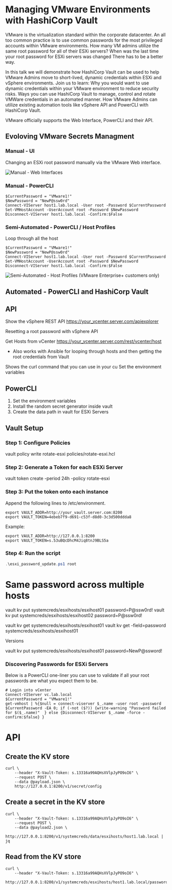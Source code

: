 # Managing VMware Environments with HashiCorp Vault

VMware is the virtualization standard within the corporate datacenter. An all too common practice is to use common passwords for the most privileged accounts within VMware environments. How many VM admins utilize the same root password for all of their ESXi servers? When was the last time your root password for ESXi servers was changed
There has to be a better way.

In this talk we will demonstrate how HashiCorp Vault can be used to help VMware Admins move to short-lived, dynamic credentials within ESXi and vSphere environments. Join us to learn: Why you would want to use dynamic credentials within your VMware environment to reduce security risks. Ways you can use HashiCorp Vault to manage, control and rotate VMWare credentials in an automated manner. How VMware Admins can utilize existing automation tools like vSphere API and PowerCLI with HashiCorp Vault.

VMware officially supports the Web Interface, PowerCLI and their API.

## Evoloving VMware Secrets Managment
### Manual - UI
Changing an ESXi root password manually via the VMware Web interface.

![Manual - Web Interfaces](images/vault_packer_build.gif)

### Manual - PowerCLI
```
$CurrentPassword = "VMware1!"
$NewPassword = "NewP@ssw0rd"
Connect-VIServer host1.lab.local -User root -Password $CurrentPassword
Set-VMHostAccount -UserAccount root -Password $NewPassword
Disconnect-VIServer host1.lab.local -Confirm:$False
```

### Semi-Automated - PowerCLI / Host Profiles

Loop through all the host
```
$CurrentPassword = "VMware1!"
$NewPassword = "NewP@ssw0rd"
Connect-VIServer host1.lab.local -User root -Password $CurrentPassword
Set-VMHostAccount -UserAccount root -Password $NewPassword
Disconnect-VIServer host1.lab.local -Confirm:$False
```

![Semi-Automated - Host Profiles (VMware Enterprise+ customers only)](images/vault_packer_build.gif)


## Automated - PowerCLI and HashiCorp Vault



## API
Show the vSphere REST API
https://your_vcenter.server.com/apiexplorer

Resetting a root password with vSphere API

Get Hosts from vCenter
https://your_vcenter.server.com/rest/vcenter/host


* Also works with Ansible for looping through hosts and then getting the root credentials from Vault

Shows the curl command that you can use in your cu
Set the environment variables


## PowerCLI

1. Set the environment variables
2. Install the random secret generator inside vault
3. Create the data path in vault for ESXi Servers


## Vault Setup
### Step 1: Configure Policies
vault policy write rotate-esxi policies/rotate-esxi.hcl

### Step 2: Generate a Token for each ESXi Server
vault token create -period 24h -policy rotate-esxi

### Step 3: Put the token onto each instance
Append the following lines to /etc/environment.
```
export VAULT_ADDR=http://your_vault.server.com:8200
export VAULT_TOKEN=4ebeb7f9-d691-c53f-d8d0-3c3d500ddda8
```
Example:
```
export VAULT_ADDR=http://127.0.0.1:8200
export VAULT_TOKEN=s.53uBQcDhcM4Jiq8tnJ9BLS5a
```

### Step 4: Run the script
```powershell
.\esxi_password_update.ps1 root
```

# Same password across multiple hosts
vault kv put systemcreds/esxihosts/esxihost01 password=P@ssw0rd!
vault kv put systemcreds/esxihosts/esxihost02 password=P@ssw0rd!


vault kv get systemcreds/esxihosts/esxihost01
vault kv get -field=password  systemcreds/esxihosts/esxihost01

 Versions

vault kv put systemcreds/esxihosts/esxihost01 password=NewP@ssword!

### Discovering Passwords for ESXi Servers
Below is a PowerCLI one-liner you can use to validate if all your root passwords are what you expect them to be.

```
# Login into vCenter
Connect-VIServer vc.lab.local
$CurrentPassword = "VMware1!"
get-vmhost | %{$null = connect-viserver $_.name -user root -password $CurrentPassword -EA 0; if (-not ($?)) {write-warning "Password failed for $($_.name)"  } else {Disconnect-VIServer $_.name -force -confirm:$false} }
```

# API
## Create the KV store
```
curl \
    --header "X-Vault-Token: s.13316a99AQHsXVlpJyPO9oI6" \
    --request POST \
    --data @payload.json \
    http://127.0.0.1:8200/v1/secret/config
```

## Create a secret in the KV store
```
curl \
    --header "X-Vault-Token: s.13316a99AQHsXVlpJyPO9oI6" \
    --request POST \
    --data @payload2.json \
    http://127.0.0.1:8200/v1/systemcreds/data/esxihosts/host1.lab.local | jq
```


## Read from the KV store
```
curl \
    --header "X-Vault-Token: s.13316a99AQHsXVlpJyPO9oI6" \
    http://127.0.0.1:8200/v1/systemcreds/esxihosts/host1.lab.local/password
```